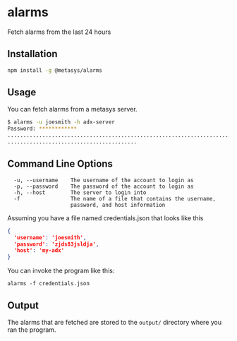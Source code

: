 # alarms

Fetch alarms from the last 24 hours

## Installation

```bash
npm install -g @metasys/alarms
```

## Usage

You can fetch alarms from a metasys server.

```bash
$ alarms -u joesmith -h adx-server
Password: ************
...............................................................................
.........................................
```

## Command Line Options

```text
  -u, --username    The username of the account to login as
  -p, --password    The password of the account to login as
  -h, --host        The server to login into
  -f                The name of a file that contains the username,
                    password, and host information
```

Assuming you have a file named credentials.json that looks like this

```json
{
  'username': 'joesmith',
  'password': 'zjds83jsldja',
  'host': 'my-adx'
}
```

You can invoke the program like this:

```shell
alarms -f credentials.json
```



## Output

The alarms that are fetched are stored to the `output/` directory where you ran the program.